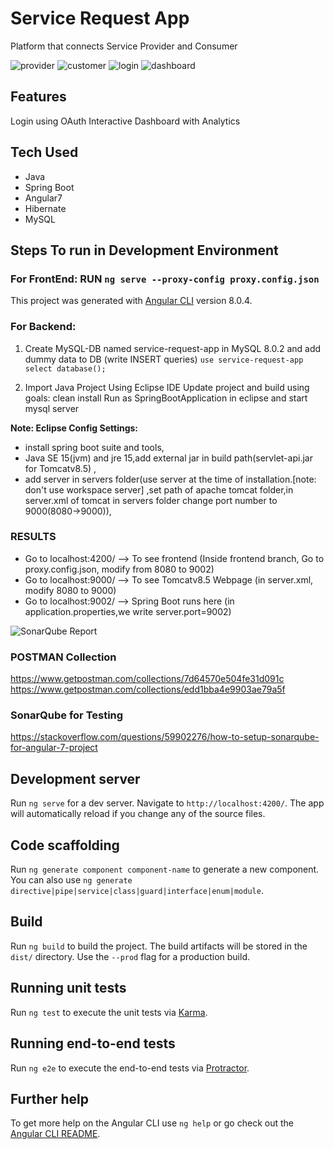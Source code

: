 # Service Request App

Platform that connects Service Provider and Consumer

![provider](https://user-images.githubusercontent.com/41267674/157843926-8bc4e7f8-a104-4e44-a61e-fb2e2da12f2e.png)
![customer](https://user-images.githubusercontent.com/41267674/157843934-74d45261-b6ac-495f-8aaf-903c6f85d35d.png)
![login](https://user-images.githubusercontent.com/41267674/157843937-dccc3771-9653-4c95-9e2a-6adac224ce04.png)
![dashboard](https://user-images.githubusercontent.com/41267674/157845047-b7946e51-a5af-4494-9f54-75280f27dd51.png)

## Features
Login using OAuth
Interactive Dashboard with Analytics

## Tech Used
- Java
- Spring Boot
- Angular7
- Hibernate
- MySQL
## Steps To run in Development Environment

### For FrontEnd: RUN `ng serve --proxy-config proxy.config.json`
			
This project was generated with [Angular CLI](https://github.com/angular/angular-cli) version 8.0.4.

### For Backend: 
1. Create MySQL-DB named service-request-app in MySQL 8.0.2 and add dummy data to DB (write INSERT queries)
`use service-request-app
select database();`

2. Import Java Project Using Eclipse IDE
Update project and build using goals: clean install
Run as SpringBootApplication in eclipse and start mysql server

**Note: Eclipse Config Settings:**
  - install spring boot suite and tools,
  - Java SE 15(jvm) and jre 15,add external jar in build path(servlet-api.jar for Tomcatv8.5) ,
  - add server in servers folder(use server at the time of installation.[note: don't use workspace server] ,set path of apache tomcat folder,in server.xml of tomcat in servers folder change port number to 9000(8080->9000)),

### RESULTS

- Go to localhost:4200/ --> To see frontend (Inside frontend branch, Go to proxy.config.json, modify from 8080 to 9002)
- Go to localhost:9000/  --> To see Tomcatv8.5 Webpage (in server.xml, modify 8080 to 9000)
- Go to localhost:9002/ --> Spring Boot runs here (in application.properties,we write server.port=9002)

![SonarQube Report](https://user-images.githubusercontent.com/41267674/157844550-55ae744a-a80b-4edb-9ee2-3e5451b7627e.png)


### POSTMAN Collection
https://www.getpostman.com/collections/7d64570e504fe31d091c
https://www.getpostman.com/collections/edd1bba4e9903ae79a5f

### SonarQube for Testing
https://stackoverflow.com/questions/59902276/how-to-setup-sonarqube-for-angular-7-project


## Development server

Run `ng serve` for a dev server. Navigate to `http://localhost:4200/`. The app will automatically reload if you change any of the source files.

## Code scaffolding

Run `ng generate component component-name` to generate a new component. You can also use `ng generate directive|pipe|service|class|guard|interface|enum|module`.

## Build

Run `ng build` to build the project. The build artifacts will be stored in the `dist/` directory. Use the `--prod` flag for a production build.

## Running unit tests

Run `ng test` to execute the unit tests via [Karma](https://karma-runner.github.io).

## Running end-to-end tests

Run `ng e2e` to execute the end-to-end tests via [Protractor](http://www.protractortest.org/).

## Further help

To get more help on the Angular CLI use `ng help` or go check out the [Angular CLI README](https://github.com/angular/angular-cli/blob/master/README.md).
